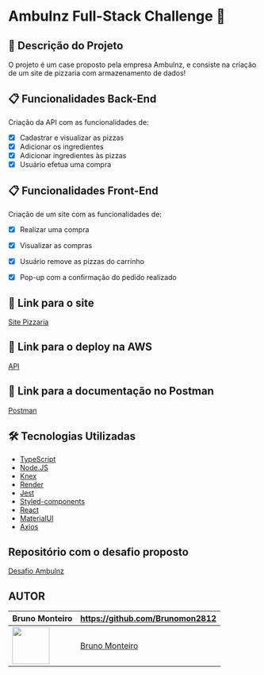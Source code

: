 # Ambulnz Full-Stack Challenge 🍕

## 🚀 Descrição do Projeto

O projeto é um case proposto pela empresa Ambulnz, e consiste na criação de um site de pizzaria com armazenamento de dados!

## 📋 Funcionalidades Back-End

<p>Criação da API com as funcionalidades de:</p>

- [x] Cadastrar e visualizar as pizzas
- [x] Adicionar os ingredientes
- [x] Adicionar ingredientes às pizzas
- [x] Usuário efetua uma compra

## 📋 Funcionalidades  Front-End

<p>Criação de um site com as funcionalidades de:</p>

- [x] Realizar uma compra
- [x] Visualizar as compras 
- [x] Usuário remove as pizzas do carrinho
- [x] Pop-up com a confirmação do pedido realizado


## 🔗 Link para o site
[Site Pizzaria](http://halting-river.surge.sh/)

## 🔗 Link para o deploy na AWS
[API](http://ec2-44-204-57-105.compute-1.amazonaws.com/api/pizzas)

## 🔗 Link para a documentação no Postman
[Postman](https://documenter.getpostman.com/view/21554400/2s8YYCvS5u)



## 🛠️ Tecnologias Utilizadas

- [TypeScript](https://www.typescriptlang.org/)  
- [Node.JS](https://nodejs.org/en/) 
- [Knex](https://knexjs.org/)  
- [Render](https://render.com/) 
- [Jest](https://jestjs.io/) 
- [Styled-components](https://styled-components.com/) 
- [React](https://pt-br.reactjs.org/)  
- [MaterialUI](https://mui.com/pt/)
- [Axios](https://github.com/axios/axios)

## Repositório com o desafio proposto
[Desafio Ambulnz](https://github.com/AmbulnzLLC/fullstack-challenge)


## AUTOR

Bruno Monteiro  | https://github.com/Brunomon2812
--------- | ------
[<img src="https://avatars.githubusercontent.com/Brunomon2812" width="75px;"/>](https://github.com/Brunomon2812) | [Bruno Monteiro](https://github.com/Brunomon2812)
